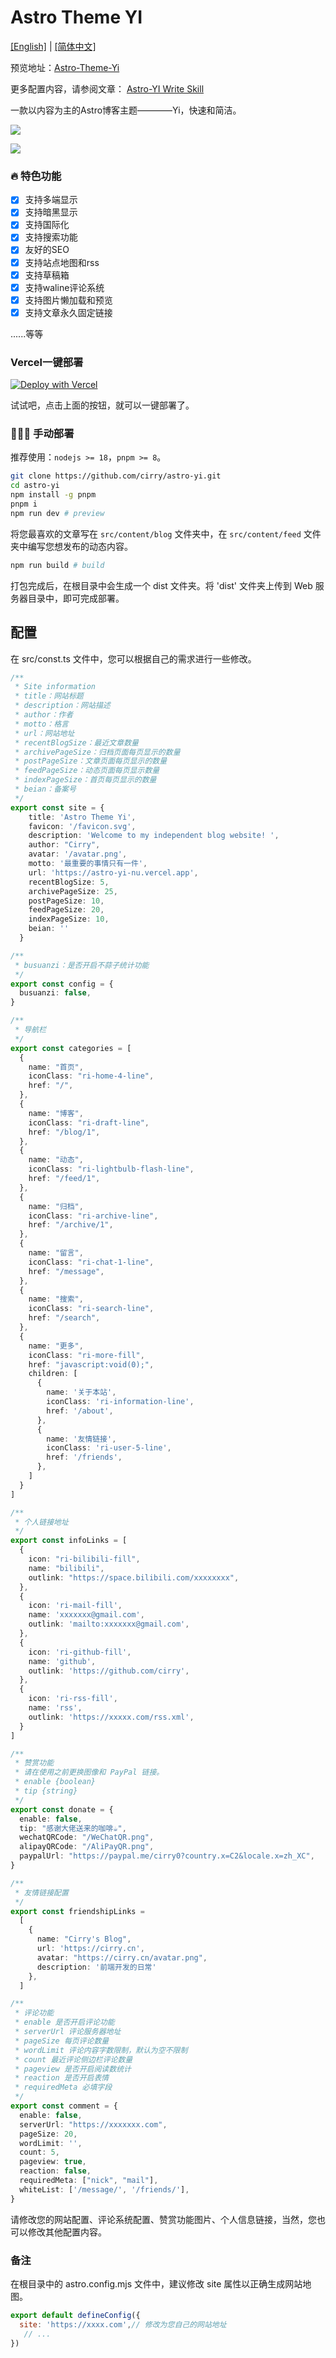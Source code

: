 # Astro Theme YI

[[English]](./README.md) | [[简体中文]](./README-ZH-CN.md)

预览地址：[Astro-Theme-Yi](https://astro-yi-nu.vercel.app/)

更多配置内容，请参阅文章： [Astro-YI Write Skill](https://cirry.cn/blog/frontend/astro/config-and-write-skill)

一款以内容为主的Astro博客主题————Yi，快速和简洁。

![](https://pic-19d9.obs.cn-east-3.myhuaweicloud.com/astroyi/home.png)

![](https://pic-19d9.obs.cn-east-3.myhuaweicloud.com/astroyi/post-white.png)

### 🔥 特色功能

- [x] 支持多端显示
- [x] 支持暗黑显示
- [x] 支持国际化
- [x] 支持搜索功能
- [x] 友好的SEO
- [x] 支持站点地图和rss
- [x] 支持草稿箱
- [x] 支持waline评论系统
- [x] 支持图片懒加载和预览
- [x] 支持文章永久固定链接

......等等

### Vercel一键部署

[![Deploy with Vercel](https://vercel.com/button)](https://vercel.com/import/project?template=https%3A%2F%2Fgithub.com%2Fcirry%2Fastro-yi)

试试吧，点击上面的按钮，就可以一键部署了。

### 👨🏻‍💻 手动部署

推荐使用：`nodejs >= 18`，`pnpm >= 8`。

```bash
git clone https://github.com/cirry/astro-yi.git
cd astro-yi
npm install -g pnpm
pnpm i 
npm run dev # preview
```

将您最喜欢的文章写在 `src/content/blog` 文件夹中，在 `src/content/feed` 文件夹中编写您想发布的动态内容。

```bash
npm run build # build
```

打包完成后，在根目录中会生成一个 dist 文件夹。将 'dist' 文件夹上传到 Web 服务器目录中，即可完成部署。

## 配置

在 src/const.ts 文件中，您可以根据自己的需求进行一些修改。

```ts
/**
 * Site information
 * title：网站标题
 * description：网站描述
 * author：作者
 * motto：格言
 * url：网站地址
 * recentBlogSize：最近文章数量
 * archivePageSize：归档页面每页显示的数量
 * postPageSize：文章页面每页显示的数量
 * feedPageSize：动态页面每页显示数量
 * indexPageSize：首页每页显示的数量
 * beian：备案号
 */
export const site = {
    title: 'Astro Theme Yi',
    favicon: '/favicon.svg',
    description: 'Welcome to my independent blog website! ',
    author: "Cirry",
    avatar: '/avatar.png',
    motto: '最重要的事情只有一件',
    url: 'https://astro-yi-nu.vercel.app',
    recentBlogSize: 5,
    archivePageSize: 25,
    postPageSize: 10,
    feedPageSize: 20,
    indexPageSize: 10,
    beian: ''
  }

/**
 * busuanzi：是否开启不蒜子统计功能
 */
export const config = {
  busuanzi: false,
}

/**
 * 导航栏
 */
export const categories = [
  {
    name: "首页",
    iconClass: "ri-home-4-line",
    href: "/",
  },
  {
    name: "博客",
    iconClass: "ri-draft-line",
    href: "/blog/1",
  },
  {
    name: "动态",
    iconClass: "ri-lightbulb-flash-line",
    href: "/feed/1",
  },
  {
    name: "归档",
    iconClass: "ri-archive-line",
    href: "/archive/1",
  },
  {
    name: "留言",
    iconClass: "ri-chat-1-line",
    href: "/message",
  },
  {
    name: "搜索",
    iconClass: "ri-search-line",
    href: "/search",
  },
  {
    name: "更多",
    iconClass: "ri-more-fill",
    href: "javascript:void(0);",
    children: [
      {
        name: '关于本站',
        iconClass: 'ri-information-line',
        href: '/about',
      },
      {
        name: '友情链接',
        iconClass: 'ri-user-5-line',
        href: '/friends',
      },
    ]
  }
]

/**
 * 个人链接地址
 */
export const infoLinks = [
  {
    icon: "ri-bilibili-fill",
    name: "bilibili",
    outlink: "https://space.bilibili.com/xxxxxxxx",
  },
  {
    icon: 'ri-mail-fill',
    name: 'xxxxxxx@gmail.com',
    outlink: 'mailto:xxxxxxx@gmail.com',
  },
  {
    icon: 'ri-github-fill',
    name: 'github',
    outlink: 'https://github.com/cirry',
  },
  {
    icon: 'ri-rss-fill',
    name: 'rss',
    outlink: 'https://xxxxx.com/rss.xml',
  }
]

/**
 * 赞赏功能
 * 请在使用之前更换图像和 PayPal 链接。
 * enable {boolean}
 * tip {string}
 */
export const donate = {
  enable: false,
  tip: "感谢大佬送来的咖啡☕",
  wechatQRCode: "/WeChatQR.png",
  alipayQRCode: "/AliPayQR.png",
  paypalUrl: "https://paypal.me/cirry0?country.x=C2&locale.x=zh_XC",
}

/**
 * 友情链接配置
 */
export const friendshipLinks =
  [
    {
      name: "Cirry's Blog",
      url: 'https://cirry.cn',
      avatar: "https://cirry.cn/avatar.png",
      description: '前端开发的日常'
    },
  ]

/**
 * 评论功能
 * enable 是否开启评论功能
 * serverUrl 评论服务器地址
 * pageSize 每页评论数量
 * wordLimit 评论内容字数限制，默认为空不限制
 * count 最近评论侧边栏评论数量
 * pageview 是否开启阅读数统计
 * reaction 是否开启表情
 * requiredMeta 必填字段
 */
export const comment = {
  enable: false,
  serverUrl: "https://xxxxxxx.com",
  pageSize: 20,
  wordLimit: '',
  count: 5,
  pageview: true,
  reaction: false,
  requiredMeta: ["nick", "mail"],
  whiteList: ['/message/', '/friends/'],
}
```


请修改您的网站配置、评论系统配置、赞赏功能图片、个人信息链接，当然，您也可以修改其他配置内容。

### 备注

在根目录中的 astro.config.mjs 文件中，建议修改 site 属性以正确生成网站地图。

```js
export default defineConfig({
  site: 'https://xxxx.com',// 修改为您自己的网站地址
   // ...
})
```
